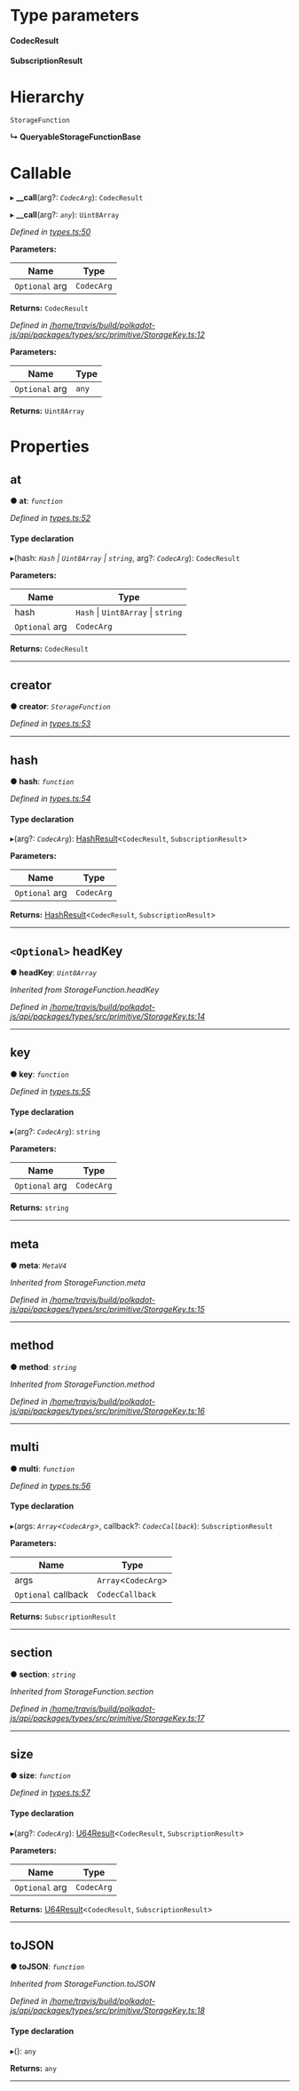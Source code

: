 

# Type parameters
#### CodecResult 
#### SubscriptionResult 
# Hierarchy

 `StorageFunction`

**↳ QueryableStorageFunctionBase**

# Callable
▸ **__call**(arg?: *`CodecArg`*): `CodecResult`

▸ **__call**(arg?: *`any`*): `Uint8Array`

*Defined in [types.ts:50](https://github.com/polkadot-js/api/blob/7e1d4cd/packages/api/src/types.ts#L50)*

**Parameters:**

| Name | Type |
| ------ | ------ |
| `Optional` arg | `CodecArg` |

**Returns:** `CodecResult`

*Defined in [/home/travis/build/polkadot-js/api/packages/types/src/primitive/StorageKey.ts:12](https://github.com/polkadot-js/api/blob/7e1d4cd/packages/types/src/primitive/StorageKey.ts#L12)*

**Parameters:**

| Name | Type |
| ------ | ------ |
| `Optional` arg | `any` |

**Returns:** `Uint8Array`

# Properties

<a id="at"></a>

##  at

**● at**: *`function`*

*Defined in [types.ts:52](https://github.com/polkadot-js/api/blob/7e1d4cd/packages/api/src/types.ts#L52)*

#### Type declaration
▸(hash: *`Hash` \| `Uint8Array` \| `string`*, arg?: *`CodecArg`*): `CodecResult`

**Parameters:**

| Name | Type |
| ------ | ------ |
| hash | `Hash` \| `Uint8Array` \| `string` |
| `Optional` arg | `CodecArg` |

**Returns:** `CodecResult`

___
<a id="creator"></a>

##  creator

**● creator**: *`StorageFunction`*

*Defined in [types.ts:53](https://github.com/polkadot-js/api/blob/7e1d4cd/packages/api/src/types.ts#L53)*

___
<a id="hash"></a>

##  hash

**● hash**: *`function`*

*Defined in [types.ts:54](https://github.com/polkadot-js/api/blob/7e1d4cd/packages/api/src/types.ts#L54)*

#### Type declaration
▸(arg?: *`CodecArg`*): [HashResult](../modules/_types_.md#hashresult)<`CodecResult`, `SubscriptionResult`>

**Parameters:**

| Name | Type |
| ------ | ------ |
| `Optional` arg | `CodecArg` |

**Returns:** [HashResult](../modules/_types_.md#hashresult)<`CodecResult`, `SubscriptionResult`>

___
<a id="headkey"></a>

## `<Optional>` headKey

**● headKey**: *`Uint8Array`*

*Inherited from StorageFunction.headKey*

*Defined in [/home/travis/build/polkadot-js/api/packages/types/src/primitive/StorageKey.ts:14](https://github.com/polkadot-js/api/blob/7e1d4cd/packages/types/src/primitive/StorageKey.ts#L14)*

___
<a id="key"></a>

##  key

**● key**: *`function`*

*Defined in [types.ts:55](https://github.com/polkadot-js/api/blob/7e1d4cd/packages/api/src/types.ts#L55)*

#### Type declaration
▸(arg?: *`CodecArg`*): `string`

**Parameters:**

| Name | Type |
| ------ | ------ |
| `Optional` arg | `CodecArg` |

**Returns:** `string`

___
<a id="meta"></a>

##  meta

**● meta**: *`MetaV4`*

*Inherited from StorageFunction.meta*

*Defined in [/home/travis/build/polkadot-js/api/packages/types/src/primitive/StorageKey.ts:15](https://github.com/polkadot-js/api/blob/7e1d4cd/packages/types/src/primitive/StorageKey.ts#L15)*

___
<a id="method"></a>

##  method

**● method**: *`string`*

*Inherited from StorageFunction.method*

*Defined in [/home/travis/build/polkadot-js/api/packages/types/src/primitive/StorageKey.ts:16](https://github.com/polkadot-js/api/blob/7e1d4cd/packages/types/src/primitive/StorageKey.ts#L16)*

___
<a id="multi"></a>

##  multi

**● multi**: *`function`*

*Defined in [types.ts:56](https://github.com/polkadot-js/api/blob/7e1d4cd/packages/api/src/types.ts#L56)*

#### Type declaration
▸(args: *`Array`<`CodecArg`>*, callback?: *`CodecCallback`*): `SubscriptionResult`

**Parameters:**

| Name | Type |
| ------ | ------ |
| args | `Array`<`CodecArg`> |
| `Optional` callback | `CodecCallback` |

**Returns:** `SubscriptionResult`

___
<a id="section"></a>

##  section

**● section**: *`string`*

*Inherited from StorageFunction.section*

*Defined in [/home/travis/build/polkadot-js/api/packages/types/src/primitive/StorageKey.ts:17](https://github.com/polkadot-js/api/blob/7e1d4cd/packages/types/src/primitive/StorageKey.ts#L17)*

___
<a id="size"></a>

##  size

**● size**: *`function`*

*Defined in [types.ts:57](https://github.com/polkadot-js/api/blob/7e1d4cd/packages/api/src/types.ts#L57)*

#### Type declaration
▸(arg?: *`CodecArg`*): [U64Result](../modules/_types_.md#u64result)<`CodecResult`, `SubscriptionResult`>

**Parameters:**

| Name | Type |
| ------ | ------ |
| `Optional` arg | `CodecArg` |

**Returns:** [U64Result](../modules/_types_.md#u64result)<`CodecResult`, `SubscriptionResult`>

___
<a id="tojson"></a>

##  toJSON

**● toJSON**: *`function`*

*Inherited from StorageFunction.toJSON*

*Defined in [/home/travis/build/polkadot-js/api/packages/types/src/primitive/StorageKey.ts:18](https://github.com/polkadot-js/api/blob/7e1d4cd/packages/types/src/primitive/StorageKey.ts#L18)*

#### Type declaration
▸(): `any`

**Returns:** `any`

___

